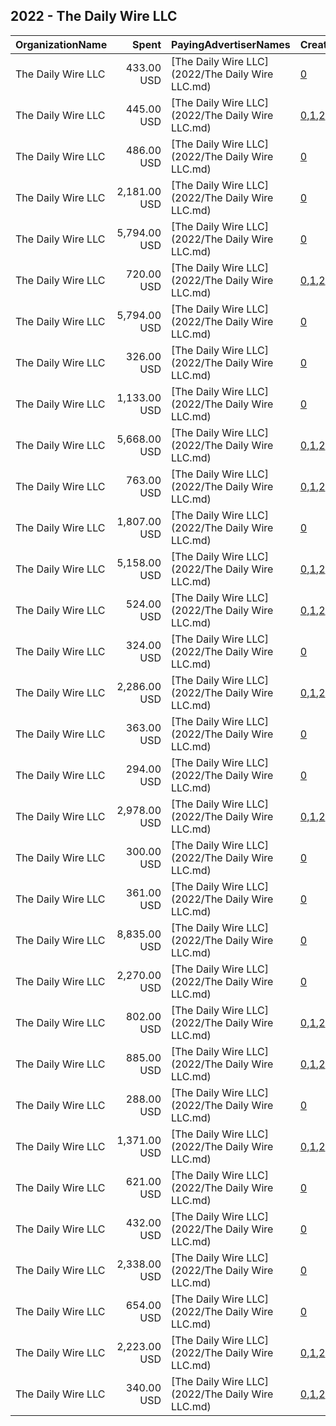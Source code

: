 ## 2022 - The Daily Wire LLC 
|OrganizationName|Spent|PayingAdvertiserNames|CreativeUrls|Impressions|Genders|AgeBrackets|CountryCodes|BillingAddresses|CandidateBallotInformation|
|:---|---:|:---|:---|---:|:---|:---|:---|:---|:---|
|The Daily Wire LLC|433.00 USD|[The Daily Wire LLC](2022/The Daily Wire LLC.md)|[0](https://www.snap.com/political-ads/asset/0d8204de648b99179a1feff5052f58f8fdd22f062cb439586f4c094730fa9dfb?mediaType=jpg)|55,520||18+|united states|"1821 12th Avenue South, Suite 460,Nashville,37203,US"||
|The Daily Wire LLC|445.00 USD|[The Daily Wire LLC](2022/The Daily Wire LLC.md)|[0](https://www.snap.com/political-ads/asset/89917d526f7b8c3e7137cfffedbe5998408605b7b62643e725b9ed55317ed16b?mediaType=mp4),[1](https://www.snap.com/political-ads/asset/a5a87b329db32ad41318d1723bb42ea520ec0f48bfb298371a0352d76ed10f0b?mediaType=mp4),[2](https://www.snap.com/political-ads/asset/bac12dba9a10d640b8a44f9044a6df0442d4f6febc435a9c623fa9e78e4d04bc?mediaType=mp4),[3](https://www.snap.com/political-ads/asset/fef3353603cd3082e629c5789c6278a995380c840cf40bb44e7efe982cbc0627?mediaType=mp4)|116,765||18+|united states|"1821 12th Avenue South, Suite 460,Nashville,37203,US"||
|The Daily Wire LLC|486.00 USD|[The Daily Wire LLC](2022/The Daily Wire LLC.md)|[0](https://www.snap.com/political-ads/asset/197c9f24521afc1ae3b5b9f96644754d7f1e0cbd68f68db8c301394edc0d52a5?mediaType=mp4)|55,580||18+|united states|"1821 12th Avenue South, Suite 460,Nashville,37203,US"||
|The Daily Wire LLC|2,181.00 USD|[The Daily Wire LLC](2022/The Daily Wire LLC.md)|[0](https://www.snap.com/political-ads/asset/e7eee01b193051b1427830d81d3f2eac72ebc1e0603d966b4c984ab282aa5bd5?mediaType=mp4)|277,696||18+|united states|"1821 12th Avenue South, Suite 460,Nashville,37203,US"||
|The Daily Wire LLC|5,794.00 USD|[The Daily Wire LLC](2022/The Daily Wire LLC.md)|[0](https://www.snap.com/political-ads/asset/6366ce2c7dd63ead1332301d169805516a0d0434653a7b6bfa7024f60b18d66d?mediaType=mp4)|937,893||18+|united states|"1821 12th Avenue South, Suite 460,Nashville,37203,US"||
|The Daily Wire LLC|720.00 USD|[The Daily Wire LLC](2022/The Daily Wire LLC.md)|[0](https://www.snap.com/political-ads/asset/f2b4dd036a2e364a2ddd3ea72b0c9b57a6d50909d923b45cde35787b88fb6bd4?mediaType=mp4),[1](https://www.snap.com/political-ads/asset/d7e69ad1629cc7dbb588c5698919a1876c3073e5318ee971e14f1ee811fb2d4a?mediaType=mp4),[2](https://www.snap.com/political-ads/asset/72091edd56f03fcd9d58588c6a1791e3233dde51d5284bc152c6df8b1d884272?mediaType=mp4),[3](https://www.snap.com/political-ads/asset/b74a5a15a4577a436b9b689ee85c6a4dceed58995ec7914e9cb05df71f2bc4fe?mediaType=mp4),[4](https://www.snap.com/political-ads/asset/9648a79eb2f95115000df2ea77c19894a2e6e5af22a39a627b8752865ad64c1f?mediaType=mp4),[5](https://www.snap.com/political-ads/asset/295a9a467bac1db56f33a034dd88b073caa588019be21b97401e8975d4101159?mediaType=mp4),[6](https://www.snap.com/political-ads/asset/0b6e72ff7742829a4c2ef4925817f4a2c9350b9af09adfbe600674aa053a1fde?mediaType=mp4),[7](https://www.snap.com/political-ads/asset/9d1f6a6f32e40439562b740cb077c193d7771f72a62205ba97605c3e0394e855?mediaType=mp4),[8](https://www.snap.com/political-ads/asset/63758faa96a1b8858882a95b72597cf4588bdec620077c6f38bf8ced1cecb014?mediaType=mp4),[9](https://www.snap.com/political-ads/asset/0f509b97f4d34a2eb6655fe2300fdaa2fcd3a447577d28fefffea8f53aa36b02?mediaType=mp4),[10](https://www.snap.com/political-ads/asset/9a28e05739d65fac00fb04426b3f6ceffbb0e8157ae998ef09383b2071b06572?mediaType=mp4)|153,904||18+|united states|"1821 12th Avenue South, Suite 460,Nashville,37203,US"||
|The Daily Wire LLC|5,794.00 USD|[The Daily Wire LLC](2022/The Daily Wire LLC.md)|[0](https://www.snap.com/political-ads/asset/0b93f3586f7a6288190f7074ab7c45cb6a95868cf588ba5a5ba1da5b3e86e988?mediaType=mp4)|1,617,897||18+|united states|"1821 12th Avenue South, Suite 460,Nashville,37203,US"||
|The Daily Wire LLC|326.00 USD|[The Daily Wire LLC](2022/The Daily Wire LLC.md)|[0](https://www.snap.com/political-ads/asset/0d8204de648b99179a1feff5052f58f8fdd22f062cb439586f4c094730fa9dfb?mediaType=jpg)|34,673||18+|united states|"1821 12th Avenue South, Suite 460,Nashville,37203,US"||
|The Daily Wire LLC|1,133.00 USD|[The Daily Wire LLC](2022/The Daily Wire LLC.md)|[0](https://www.snap.com/political-ads/asset/66046377170b4fdbe0edc9d71cdd12feffe21cbbe0a5683a2bc7a276732c3068?mediaType=mp4)|176,585||18+|united states|"1821 12th Avenue South, Suite 460,Nashville,37203,US"||
|The Daily Wire LLC|5,668.00 USD|[The Daily Wire LLC](2022/The Daily Wire LLC.md)|[0](https://www.snap.com/political-ads/asset/e459f7341973ff8e9668a13f8a55a958d129dce65269c1151ca580d24ac62f57?mediaType=mp4),[1](https://www.snap.com/political-ads/asset/e640a64ed2ca834c293cd55e3bfe1e788948cf3cbf5477e4e0edf44b991bb472?mediaType=mp4),[2](https://www.snap.com/political-ads/asset/73dcef4c5f239e24077cf11b2c2fc2af09d6654d4610f4e57b950c20639a2822?mediaType=mp4),[3](https://www.snap.com/political-ads/asset/110a6469663b20034850fe5660e0136952f72b355f7fa22795118ebb0efedb2b?mediaType=mp4),[4](https://www.snap.com/political-ads/asset/3f0b06f31f186db93b08f4dd45d33acbdfb28cb66b321e144c90aa212492f723?mediaType=mp4),[5](https://www.snap.com/political-ads/asset/c5b6fdf399a230806eb211fa77ab090e19fdbb64101aa85f48e99a09f8f2e9b8?mediaType=mp4)|1,671,650||18+|united states|"1821 12th Avenue South, Suite 460,Nashville,37203,US"||
|The Daily Wire LLC|763.00 USD|[The Daily Wire LLC](2022/The Daily Wire LLC.md)|[0](https://www.snap.com/political-ads/asset/931d26afb1e98b426e2044f2f64b0022704f6f7e040bb0560eaca94b0ba51324?mediaType=mp4),[1](https://www.snap.com/political-ads/asset/9b479af11b7fab15118f31dcd9565372054f63e32f7a99060585abdae9246993?mediaType=mp4),[2](https://www.snap.com/political-ads/asset/4204cc6a8b556f3a755376635452ca12ac953124fad47a523888f79a40fbe6cb?mediaType=mp4),[3](https://www.snap.com/political-ads/asset/2c671fef271b3bafc879240a099733e3cda94e232be4670aa9dbe896c9dcdac7?mediaType=mp4),[4](https://www.snap.com/political-ads/asset/0e8b082f02b20a96b8a361647b78396aa565a4feed9efeb7ca58912ddcfd1424?mediaType=mp4),[5](https://www.snap.com/political-ads/asset/e8c79baaf9162fce9547e0cd9f4744b6c0bcdb55068391ce1b2a42e7a01eb689?mediaType=mp4),[6](https://www.snap.com/political-ads/asset/abb13c60bc8109fa47f06fc195f657962087bf33cd69792d724c75136f8eb8eb?mediaType=mp4),[7](https://www.snap.com/political-ads/asset/442dd2bb569da1f3e87f0de229ce40a07f470a3465ed3729452b2658c5f0f448?mediaType=mp4),[8](https://www.snap.com/political-ads/asset/2569c3b73caaec81d73c23b8cd96b2746cc5dbf1a4665c07560f41d3ba47f870?mediaType=mp4)|199,019||18+|united states|"1821 12th Avenue South, Suite 460,Nashville,37203,US"||
|The Daily Wire LLC|1,807.00 USD|[The Daily Wire LLC](2022/The Daily Wire LLC.md)|[0](https://www.snap.com/political-ads/asset/67fdc9f2f25a0e3896a3d0de9974099bdd9ef3f7eb3923d16f28a43fd63f661b?mediaType=mp4)|674,356||18+|united states|"1821 12th Avenue South, Suite 460,Nashville,37203,US"||
|The Daily Wire LLC|5,158.00 USD|[The Daily Wire LLC](2022/The Daily Wire LLC.md)|[0](https://www.snap.com/political-ads/asset/e8644c7761813013569277368a607265f425c9e352efef9d66203afae41699bd?mediaType=mp4),[1](https://www.snap.com/political-ads/asset/6ae94b84cced5c4881f359064a33041886e5845d283dab534b8bf5be8a651a8c?mediaType=mp4),[2](https://www.snap.com/political-ads/asset/be61c5b01373df93d6c7a316469e057b6fd8acd6073da6beafb76e9f170ad995?mediaType=mp4),[3](https://www.snap.com/political-ads/asset/3a929e314433ae48a40db4a2307656a0967fff88814fe93b75f81a19d0b004c9?mediaType=mp4),[4](https://www.snap.com/political-ads/asset/cb4293439f117606db02c40f6a270a4271619995ea93329a40ba9f1c71dd1088?mediaType=mp4),[5](https://www.snap.com/political-ads/asset/fe733916148e2acf47849d4ddd7f717367d7b1f691c2191f5ca8dced05bb557c?mediaType=mp4)|1,619,653||18+|united states|"1821 12th Avenue South, Suite 460,Nashville,37203,US"||
|The Daily Wire LLC|524.00 USD|[The Daily Wire LLC](2022/The Daily Wire LLC.md)|[0](https://www.snap.com/political-ads/asset/89917d526f7b8c3e7137cfffedbe5998408605b7b62643e725b9ed55317ed16b?mediaType=mp4),[1](https://www.snap.com/political-ads/asset/a5a87b329db32ad41318d1723bb42ea520ec0f48bfb298371a0352d76ed10f0b?mediaType=mp4),[2](https://www.snap.com/political-ads/asset/bac12dba9a10d640b8a44f9044a6df0442d4f6febc435a9c623fa9e78e4d04bc?mediaType=mp4),[3](https://www.snap.com/political-ads/asset/fef3353603cd3082e629c5789c6278a995380c840cf40bb44e7efe982cbc0627?mediaType=mp4)|239,425||18+|united states|"1821 12th Avenue South, Suite 460,Nashville,37203,US"||
|The Daily Wire LLC|324.00 USD|[The Daily Wire LLC](2022/The Daily Wire LLC.md)|[0](https://www.snap.com/political-ads/asset/fcf3fb8b9a324e6d1c982b59e7c13e71ff7277be96734e9eb4daa80f99a84c97?mediaType=jpg)|50,648||18+|united states|"1821 12th Avenue South, Suite 460,Nashville,37203,US"||
|The Daily Wire LLC|2,286.00 USD|[The Daily Wire LLC](2022/The Daily Wire LLC.md)|[0](https://www.snap.com/political-ads/asset/f2b4dd036a2e364a2ddd3ea72b0c9b57a6d50909d923b45cde35787b88fb6bd4?mediaType=mp4),[1](https://www.snap.com/political-ads/asset/d7e69ad1629cc7dbb588c5698919a1876c3073e5318ee971e14f1ee811fb2d4a?mediaType=mp4),[2](https://www.snap.com/political-ads/asset/72091edd56f03fcd9d58588c6a1791e3233dde51d5284bc152c6df8b1d884272?mediaType=mp4),[3](https://www.snap.com/political-ads/asset/b74a5a15a4577a436b9b689ee85c6a4dceed58995ec7914e9cb05df71f2bc4fe?mediaType=mp4),[4](https://www.snap.com/political-ads/asset/9648a79eb2f95115000df2ea77c19894a2e6e5af22a39a627b8752865ad64c1f?mediaType=mp4),[5](https://www.snap.com/political-ads/asset/295a9a467bac1db56f33a034dd88b073caa588019be21b97401e8975d4101159?mediaType=mp4),[6](https://www.snap.com/political-ads/asset/0b6e72ff7742829a4c2ef4925817f4a2c9350b9af09adfbe600674aa053a1fde?mediaType=mp4),[7](https://www.snap.com/political-ads/asset/9d1f6a6f32e40439562b740cb077c193d7771f72a62205ba97605c3e0394e855?mediaType=mp4),[8](https://www.snap.com/political-ads/asset/63758faa96a1b8858882a95b72597cf4588bdec620077c6f38bf8ced1cecb014?mediaType=mp4),[9](https://www.snap.com/political-ads/asset/0f509b97f4d34a2eb6655fe2300fdaa2fcd3a447577d28fefffea8f53aa36b02?mediaType=mp4),[10](https://www.snap.com/political-ads/asset/9a28e05739d65fac00fb04426b3f6ceffbb0e8157ae998ef09383b2071b06572?mediaType=mp4)|505,741||18+|united states|"1821 12th Avenue South, Suite 460,Nashville,37203,US"||
|The Daily Wire LLC|363.00 USD|[The Daily Wire LLC](2022/The Daily Wire LLC.md)|[0](https://www.snap.com/political-ads/asset/6a07dcee5ef567bd93c1383c382893fb57db8dd8822a9fc3235404625f916afd?mediaType=jpg)|44,035||18+|united states|"1821 12th Avenue South, Suite 460,Nashville,37203,US"||
|The Daily Wire LLC|294.00 USD|[The Daily Wire LLC](2022/The Daily Wire LLC.md)|[0](https://www.snap.com/political-ads/asset/0b93f3586f7a6288190f7074ab7c45cb6a95868cf588ba5a5ba1da5b3e86e988?mediaType=mp4)|46,269||18+|united states|"1821 12th Avenue South, Suite 460,Nashville,37203,US"||
|The Daily Wire LLC|2,978.00 USD|[The Daily Wire LLC](2022/The Daily Wire LLC.md)|[0](https://www.snap.com/political-ads/asset/e7f5c252471c46647ac3a798c7345f78867d724b6d461f29e42a615eb12ee263?mediaType=mp4),[1](https://www.snap.com/political-ads/asset/6fc36f9de1b9a7a0e288bedd0e6c4157e96a2b0c7fc9175d46e985edf3c8405f?mediaType=mp4),[2](https://www.snap.com/political-ads/asset/8d3b59ed04bc0cc548af1e53b05f876dce24548a80a101d6cf5ae9f550102566?mediaType=mp4),[3](https://www.snap.com/political-ads/asset/e8c91551f3128971159623011914a65abe45be85a286df0912fb366f15e50ca4?mediaType=mp4),[4](https://www.snap.com/political-ads/asset/c36969d36a68c5b10ef326154714f1c731b35943f02ccadb4f3255512073ce28?mediaType=mp4),[5](https://www.snap.com/political-ads/asset/71f610876e914421c4ee3be21141d49ccb8eb8beb598e486a8f84f3e4fdb0cd2?mediaType=mp4),[6](https://www.snap.com/political-ads/asset/539a39bb2e65cf9d43a6534a27c288c92584fe38bfae3fea44b3906de184cfec?mediaType=mp4),[7](https://www.snap.com/political-ads/asset/8c54cda1bf5b4a966607dfdca5721cb6f2a47ac2839065fce6aad4ff83866bca?mediaType=mp4),[8](https://www.snap.com/political-ads/asset/256f0c050e1e0406aae75634ea59699370eceab2d5c1f53111f9856d90ed4baf?mediaType=mp4),[9](https://www.snap.com/political-ads/asset/eeb231645028041f00e7fe3a08772c1228dff830f50571cc117fe701c3ffc266?mediaType=mp4)|549,582||18+|united states|"1821 12th Avenue South, Suite 460,Nashville,37203,US"||
|The Daily Wire LLC|300.00 USD|[The Daily Wire LLC](2022/The Daily Wire LLC.md)|[0](https://www.snap.com/political-ads/asset/c8d45179fb59caccdc936de8579f6f29d095f0bbb02e222b190ea4dcf93630dc?mediaType=mp4)|14,782||18+|united states|"1821 12th Avenue South, Suite 460,Nashville,37203,US"||
|The Daily Wire LLC|361.00 USD|[The Daily Wire LLC](2022/The Daily Wire LLC.md)|[0](https://www.snap.com/political-ads/asset/6a07dcee5ef567bd93c1383c382893fb57db8dd8822a9fc3235404625f916afd?mediaType=jpg)|40,176||18+|united states|"1821 12th Avenue South, Suite 460,Nashville,37203,US"||
|The Daily Wire LLC|8,835.00 USD|[The Daily Wire LLC](2022/The Daily Wire LLC.md)|[0](https://www.snap.com/political-ads/asset/af4187afbc5fa6687f30606684ddeb3ed01d1d60a7abad1b899581a47923d7b7?mediaType=mp4)|1,245,667||18+|united states|"1821 12th Avenue South, Suite 460,Nashville,37203,US"||
|The Daily Wire LLC|2,270.00 USD|[The Daily Wire LLC](2022/The Daily Wire LLC.md)|[0](https://www.snap.com/political-ads/asset/e7eee01b193051b1427830d81d3f2eac72ebc1e0603d966b4c984ab282aa5bd5?mediaType=mp4)|274,524||18+|united states|"1821 12th Avenue South, Suite 460,Nashville,37203,US"||
|The Daily Wire LLC|802.00 USD|[The Daily Wire LLC](2022/The Daily Wire LLC.md)|[0](https://www.snap.com/political-ads/asset/2e8ca9adb569d1464342522c0399a8452bf702684e056429ac47504aa153aaac?mediaType=mp4),[1](https://www.snap.com/political-ads/asset/a1ef5fd4dc3125269d97a19f45d32577a758603debdc78c19718d8684ecf8a52?mediaType=mp4),[2](https://www.snap.com/political-ads/asset/3ff55510dc77a469f53a98e470db184edf4dc661ab5b562f2a324fa3fd9d1c93?mediaType=mp4),[3](https://www.snap.com/political-ads/asset/09410da84e5a6308e8e77cdd4f2d11f8b0bc893b261fba4de07f1b0be3c7811b?mediaType=mp4),[4](https://www.snap.com/political-ads/asset/10c71ee6316e13adf69790e413cd1341999210c67134b06d3389ffc798ce493b?mediaType=mp4),[5](https://www.snap.com/political-ads/asset/99dd68eedbb5bfa8e97579e66a136c16cef98f2d5a4b41e1f68a0e5b281a55b9?mediaType=mp4),[6](https://www.snap.com/political-ads/asset/04b408803cd1cbaf8982a32c60a85e17dd85d3c2703a45c9b670357f5572ac22?mediaType=mp4),[7](https://www.snap.com/political-ads/asset/7a1e70a7b76679b3fe2664e0972ab7d56dc8704146dc3d4e9f83b63110ba5b3c?mediaType=mp4),[8](https://www.snap.com/political-ads/asset/289f6b2f18635066eb308e87cde4c92db562bd459cfccbb274db887c1b5e6915?mediaType=mp4),[9](https://www.snap.com/political-ads/asset/489089d5f78f939f1968b022a775bc630b6a6ab9bd2a246e469fd3a115ba21a8?mediaType=mp4)|365,027||18+|united states|"1821 12th Avenue South, Suite 460,Nashville,37203,US"||
|The Daily Wire LLC|885.00 USD|[The Daily Wire LLC](2022/The Daily Wire LLC.md)|[0](https://www.snap.com/political-ads/asset/e7f5c252471c46647ac3a798c7345f78867d724b6d461f29e42a615eb12ee263?mediaType=mp4),[1](https://www.snap.com/political-ads/asset/6fc36f9de1b9a7a0e288bedd0e6c4157e96a2b0c7fc9175d46e985edf3c8405f?mediaType=mp4),[2](https://www.snap.com/political-ads/asset/8d3b59ed04bc0cc548af1e53b05f876dce24548a80a101d6cf5ae9f550102566?mediaType=mp4),[3](https://www.snap.com/political-ads/asset/e8c91551f3128971159623011914a65abe45be85a286df0912fb366f15e50ca4?mediaType=mp4),[4](https://www.snap.com/political-ads/asset/c36969d36a68c5b10ef326154714f1c731b35943f02ccadb4f3255512073ce28?mediaType=mp4),[5](https://www.snap.com/political-ads/asset/71f610876e914421c4ee3be21141d49ccb8eb8beb598e486a8f84f3e4fdb0cd2?mediaType=mp4),[6](https://www.snap.com/political-ads/asset/539a39bb2e65cf9d43a6534a27c288c92584fe38bfae3fea44b3906de184cfec?mediaType=mp4),[7](https://www.snap.com/political-ads/asset/8c54cda1bf5b4a966607dfdca5721cb6f2a47ac2839065fce6aad4ff83866bca?mediaType=mp4),[8](https://www.snap.com/political-ads/asset/256f0c050e1e0406aae75634ea59699370eceab2d5c1f53111f9856d90ed4baf?mediaType=mp4),[9](https://www.snap.com/political-ads/asset/eeb231645028041f00e7fe3a08772c1228dff830f50571cc117fe701c3ffc266?mediaType=mp4)|214,815||18+|united states|"1821 12th Avenue South, Suite 460,Nashville,37203,US"||
|The Daily Wire LLC|288.00 USD|[The Daily Wire LLC](2022/The Daily Wire LLC.md)|[0](https://www.snap.com/political-ads/asset/0b93f3586f7a6288190f7074ab7c45cb6a95868cf588ba5a5ba1da5b3e86e988?mediaType=mp4)|30,721||18+|united states|"1821 12th Avenue South, Suite 460,Nashville,37203,US"||
|The Daily Wire LLC|1,371.00 USD|[The Daily Wire LLC](2022/The Daily Wire LLC.md)|[0](https://www.snap.com/political-ads/asset/e8644c7761813013569277368a607265f425c9e352efef9d66203afae41699bd?mediaType=mp4),[1](https://www.snap.com/political-ads/asset/6ae94b84cced5c4881f359064a33041886e5845d283dab534b8bf5be8a651a8c?mediaType=mp4),[2](https://www.snap.com/political-ads/asset/be61c5b01373df93d6c7a316469e057b6fd8acd6073da6beafb76e9f170ad995?mediaType=mp4),[3](https://www.snap.com/political-ads/asset/3a929e314433ae48a40db4a2307656a0967fff88814fe93b75f81a19d0b004c9?mediaType=mp4),[4](https://www.snap.com/political-ads/asset/cb4293439f117606db02c40f6a270a4271619995ea93329a40ba9f1c71dd1088?mediaType=mp4),[5](https://www.snap.com/political-ads/asset/fe733916148e2acf47849d4ddd7f717367d7b1f691c2191f5ca8dced05bb557c?mediaType=mp4)|336,546||18+|united states|"1821 12th Avenue South, Suite 460,Nashville,37203,US"||
|The Daily Wire LLC|621.00 USD|[The Daily Wire LLC](2022/The Daily Wire LLC.md)|[0](https://www.snap.com/political-ads/asset/fcf3fb8b9a324e6d1c982b59e7c13e71ff7277be96734e9eb4daa80f99a84c97?mediaType=jpg)|64,718||18+|united states|"1821 12th Avenue South, Suite 460,Nashville,37203,US"||
|The Daily Wire LLC|432.00 USD|[The Daily Wire LLC](2022/The Daily Wire LLC.md)|[0](https://www.snap.com/political-ads/asset/197c9f24521afc1ae3b5b9f96644754d7f1e0cbd68f68db8c301394edc0d52a5?mediaType=mp4)|66,836||18+|united states|"1821 12th Avenue South, Suite 460,Nashville,37203,US"||
|The Daily Wire LLC|2,338.00 USD|[The Daily Wire LLC](2022/The Daily Wire LLC.md)|[0](https://www.snap.com/political-ads/asset/1550a79caac2e48e81a96c20c0fe21eb22ca222b47cde4a9b1957b275217aada?mediaType=mp4)|613,541||18+|united states|"1821 12th Avenue South, Suite 460,Nashville,37203,US"||
|The Daily Wire LLC|654.00 USD|[The Daily Wire LLC](2022/The Daily Wire LLC.md)|[0](https://www.snap.com/political-ads/asset/1550a79caac2e48e81a96c20c0fe21eb22ca222b47cde4a9b1957b275217aada?mediaType=mp4)|185,331||18+|united states|"1821 12th Avenue South, Suite 460,Nashville,37203,US"||
|The Daily Wire LLC|2,223.00 USD|[The Daily Wire LLC](2022/The Daily Wire LLC.md)|[0](https://www.snap.com/political-ads/asset/e459f7341973ff8e9668a13f8a55a958d129dce65269c1151ca580d24ac62f57?mediaType=mp4),[1](https://www.snap.com/political-ads/asset/e640a64ed2ca834c293cd55e3bfe1e788948cf3cbf5477e4e0edf44b991bb472?mediaType=mp4),[2](https://www.snap.com/political-ads/asset/73dcef4c5f239e24077cf11b2c2fc2af09d6654d4610f4e57b950c20639a2822?mediaType=mp4),[3](https://www.snap.com/political-ads/asset/110a6469663b20034850fe5660e0136952f72b355f7fa22795118ebb0efedb2b?mediaType=mp4),[4](https://www.snap.com/political-ads/asset/3f0b06f31f186db93b08f4dd45d33acbdfb28cb66b321e144c90aa212492f723?mediaType=mp4),[5](https://www.snap.com/political-ads/asset/c5b6fdf399a230806eb211fa77ab090e19fdbb64101aa85f48e99a09f8f2e9b8?mediaType=mp4)|645,924||18+|united states|"1821 12th Avenue South, Suite 460,Nashville,37203,US"||
|The Daily Wire LLC|340.00 USD|[The Daily Wire LLC](2022/The Daily Wire LLC.md)|[0](https://www.snap.com/political-ads/asset/931d26afb1e98b426e2044f2f64b0022704f6f7e040bb0560eaca94b0ba51324?mediaType=mp4),[1](https://www.snap.com/political-ads/asset/9b479af11b7fab15118f31dcd9565372054f63e32f7a99060585abdae9246993?mediaType=mp4),[2](https://www.snap.com/political-ads/asset/4204cc6a8b556f3a755376635452ca12ac953124fad47a523888f79a40fbe6cb?mediaType=mp4),[3](https://www.snap.com/political-ads/asset/2c671fef271b3bafc879240a099733e3cda94e232be4670aa9dbe896c9dcdac7?mediaType=mp4),[4](https://www.snap.com/political-ads/asset/0e8b082f02b20a96b8a361647b78396aa565a4feed9efeb7ca58912ddcfd1424?mediaType=mp4),[5](https://www.snap.com/political-ads/asset/e8c79baaf9162fce9547e0cd9f4744b6c0bcdb55068391ce1b2a42e7a01eb689?mediaType=mp4),[6](https://www.snap.com/political-ads/asset/abb13c60bc8109fa47f06fc195f657962087bf33cd69792d724c75136f8eb8eb?mediaType=mp4),[7](https://www.snap.com/political-ads/asset/442dd2bb569da1f3e87f0de229ce40a07f470a3465ed3729452b2658c5f0f448?mediaType=mp4),[8](https://www.snap.com/political-ads/asset/2569c3b73caaec81d73c23b8cd96b2746cc5dbf1a4665c07560f41d3ba47f870?mediaType=mp4)|173,916||18+|united states|"1821 12th Avenue South, Suite 460,Nashville,37203,US"||
